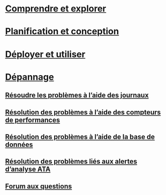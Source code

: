 # [Comprendre et explorer](/advanced-threat-analytics/understand/what-is-ata)
# [Planification et conception](/advanced-threat-analytics/plandesign/ata-capacity-planning)
# [Déployer et utiliser](/advanced-threat-analytics/deployuse/install-ata)
# [Dépannage](troubleshooting-ata-using-logs.md)
## [Résoudre les problèmes à l’aide des journaux](troubleshooting-ata-using-logs.md)
## [Résolution des problèmes à l’aide des compteurs de performances](troubleshooting-ata-using-perf-counters.md)
## [Résolution des problèmes à l’aide de la base de données](troubleshooting-ata-using-ata-database.md)
## [Résolution des problèmes liés aux alertes d’analyse ATA](troubleshooting-ata-monitoring-alerts.md)
## [Forum aux questions](ata-technical-faq.md)


<!--HONumber=Mar16_HO4-->


